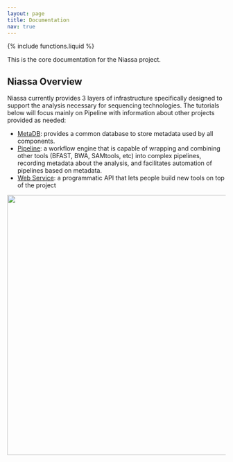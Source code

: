 ```yaml
---
layout: page
title: Documentation
nav: true
---
```

{% include functions.liquid %}

This is the core documentation for the Niassa project.

## Niassa Overview

Niassa currently provides 3 layers of infrastructure specifically designed to support the analysis necessary for sequencing technologies. The tutorials below will focus mainly on Pipeline with information about other projects provided as needed:

* [MetaDB]({{version_url}}/metadb): provides a common database to store metadata used by all components.
* [Pipeline]({{version_url}}/pipeline): a workflow engine that is capable of wrapping and combining other tools (BFAST, BWA, SAMtools, etc) into complex pipelines, recording metadata about the analysis, and facilitates automation of pipelines based on metadata.
* [Web Service]({{version_url}}/web-service): a programmatic API that lets people build new tools on top of the project

<img width="600" src="{{ version_url }}/images/niassa_arch.png"/>

